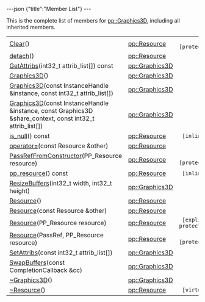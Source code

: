 ---json {"title":"Member List"} ---

This is the complete list of members for <a href="/docs/native-client/pepper_stable/cpp/classpp_1_1_graphics3_d/" class="el">pp::Graphics3D</a>, including all inherited members.

<table><tbody><tr class="odd"><td><a href="/docs/native-client/pepper_stable/cpp/classpp_1_1_resource#ad4016f37d3022863ca0188acb26ac9c4" class="el">Clear</a>()</td><td><a href="/docs/native-client/pepper_stable/cpp/classpp_1_1_resource/" class="el">pp::Resource</a></td><td><code> [protected]</code></td></tr><tr class="even"><td><a href="/docs/native-client/pepper_stable/cpp/classpp_1_1_resource#a81b9246381bdddacca3ac25f6ded2bfd" class="el">detach</a>()</td><td><a href="/docs/native-client/pepper_stable/cpp/classpp_1_1_resource/" class="el">pp::Resource</a></td><td></td></tr><tr class="odd"><td><a href="/docs/native-client/pepper_stable/cpp/classpp_1_1_graphics3_d#ae4527f4526a090c05ab7d9ce9fafb3de" class="el">GetAttribs</a>(int32_t attrib_list[]) const</td><td><a href="/docs/native-client/pepper_stable/cpp/classpp_1_1_graphics3_d/" class="el">pp::Graphics3D</a></td><td></td></tr><tr class="even"><td><a href="/docs/native-client/pepper_stable/cpp/classpp_1_1_graphics3_d#a36b6d8c818d0af11128d9522dd7f8bc2" class="el">Graphics3D</a>()</td><td><a href="/docs/native-client/pepper_stable/cpp/classpp_1_1_graphics3_d/" class="el">pp::Graphics3D</a></td><td></td></tr><tr class="odd"><td><a href="/docs/native-client/pepper_stable/cpp/classpp_1_1_graphics3_d#a072a5e20977e193d02b2e509ad72d11e" class="el">Graphics3D</a>(const InstanceHandle &amp;instance, const int32_t attrib_list[])</td><td><a href="/docs/native-client/pepper_stable/cpp/classpp_1_1_graphics3_d/" class="el">pp::Graphics3D</a></td><td></td></tr><tr class="even"><td><a href="/docs/native-client/pepper_stable/cpp/classpp_1_1_graphics3_d#a53586ebd53025ff6e1e0c4b89e471f68" class="el">Graphics3D</a>(const InstanceHandle &amp;instance, const Graphics3D &amp;share_context, const int32_t attrib_list[])</td><td><a href="/docs/native-client/pepper_stable/cpp/classpp_1_1_graphics3_d/" class="el">pp::Graphics3D</a></td><td></td></tr><tr class="odd"><td><a href="/docs/native-client/pepper_stable/cpp/classpp_1_1_resource#a859068e34cdc2dc0b78754c255323aa9" class="el">is_null</a>() const</td><td><a href="/docs/native-client/pepper_stable/cpp/classpp_1_1_resource/" class="el">pp::Resource</a></td><td><code> [inline]</code></td></tr><tr class="even"><td><a href="/docs/native-client/pepper_stable/cpp/classpp_1_1_resource#aaf808a98bdaa7998d82e19514aa87423" class="el">operator=</a>(const Resource &amp;other)</td><td><a href="/docs/native-client/pepper_stable/cpp/classpp_1_1_resource/" class="el">pp::Resource</a></td><td></td></tr><tr class="odd"><td><a href="/docs/native-client/pepper_stable/cpp/classpp_1_1_resource#a3eda014529127a818df8d5bb5ec2fdf0" class="el">PassRefFromConstructor</a>(PP_Resource resource)</td><td><a href="/docs/native-client/pepper_stable/cpp/classpp_1_1_resource/" class="el">pp::Resource</a></td><td><code> [protected]</code></td></tr><tr class="even"><td><a href="/docs/native-client/pepper_stable/cpp/classpp_1_1_resource#a46a6123de0b007ad3fcb6f666534ccb4" class="el">pp_resource</a>() const</td><td><a href="/docs/native-client/pepper_stable/cpp/classpp_1_1_resource/" class="el">pp::Resource</a></td><td><code> [inline]</code></td></tr><tr class="odd"><td><a href="/docs/native-client/pepper_stable/cpp/classpp_1_1_graphics3_d#a21b887529bdba99089ff3c1fa16d3d7c" class="el">ResizeBuffers</a>(int32_t width, int32_t height)</td><td><a href="/docs/native-client/pepper_stable/cpp/classpp_1_1_graphics3_d/" class="el">pp::Graphics3D</a></td><td></td></tr><tr class="even"><td><a href="/docs/native-client/pepper_stable/cpp/classpp_1_1_resource#a56679e93a58101c8dce5dc510811a094" class="el">Resource</a>()</td><td><a href="/docs/native-client/pepper_stable/cpp/classpp_1_1_resource/" class="el">pp::Resource</a></td><td></td></tr><tr class="odd"><td><a href="/docs/native-client/pepper_stable/cpp/classpp_1_1_resource#ab0f664099ca06367180f220ea7e0b831" class="el">Resource</a>(const Resource &amp;other)</td><td><a href="/docs/native-client/pepper_stable/cpp/classpp_1_1_resource/" class="el">pp::Resource</a></td><td></td></tr><tr class="even"><td><a href="/docs/native-client/pepper_stable/cpp/classpp_1_1_resource#a555de93fdf4793f7db1183bf71d20580" class="el">Resource</a>(PP_Resource resource)</td><td><a href="/docs/native-client/pepper_stable/cpp/classpp_1_1_resource/" class="el">pp::Resource</a></td><td><code> [explicit, protected]</code></td></tr><tr class="odd"><td><a href="/docs/native-client/pepper_stable/cpp/classpp_1_1_resource#a907d3d6b7e292587c8cb9ff30d0a418d" class="el">Resource</a>(PassRef, PP_Resource resource)</td><td><a href="/docs/native-client/pepper_stable/cpp/classpp_1_1_resource/" class="el">pp::Resource</a></td><td><code> [protected]</code></td></tr><tr class="even"><td><a href="/docs/native-client/pepper_stable/cpp/classpp_1_1_graphics3_d#a504e04ec5f21e324439fe8edc3622957" class="el">SetAttribs</a>(const int32_t attrib_list[])</td><td><a href="/docs/native-client/pepper_stable/cpp/classpp_1_1_graphics3_d/" class="el">pp::Graphics3D</a></td><td></td></tr><tr class="odd"><td><a href="/docs/native-client/pepper_stable/cpp/classpp_1_1_graphics3_d#ae1d1c071bf2737ab310a32558ec5f507" class="el">SwapBuffers</a>(const CompletionCallback &amp;cc)</td><td><a href="/docs/native-client/pepper_stable/cpp/classpp_1_1_graphics3_d/" class="el">pp::Graphics3D</a></td><td></td></tr><tr class="even"><td><a href="/docs/native-client/pepper_stable/cpp/classpp_1_1_graphics3_d#a134128672575294aeb17c263189b9da0" class="el">~Graphics3D</a>()</td><td><a href="/docs/native-client/pepper_stable/cpp/classpp_1_1_graphics3_d/" class="el">pp::Graphics3D</a></td><td></td></tr><tr class="odd"><td><a href="/docs/native-client/pepper_stable/cpp/classpp_1_1_resource#a081165265e2bd8217eaa2be2aeeb3aa3" class="el">~Resource</a>()</td><td><a href="/docs/native-client/pepper_stable/cpp/classpp_1_1_resource/" class="el">pp::Resource</a></td><td><code> [virtual]</code></td></tr></tbody></table>

